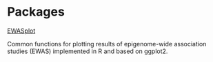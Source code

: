 # **Packages**

[EWASplot](https://github.com/annebozack/EWASplot)

Common functions for plotting results of epigenome-wide association studies (EWAS) implemented in R and based on ggplot2.
